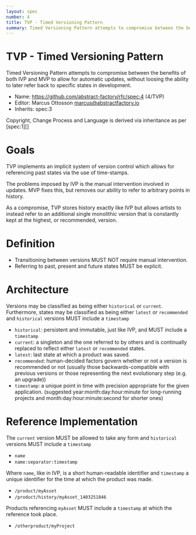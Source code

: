 ```yaml
---
layout: spec
number: 4
title: TVP - Timed Versioning Pattern
summary: Timed Versioning Pattern attempts to compromise between the benefits of both IVP and MVP to allow for automatic updates, without loosing the ability to later refer back to specific states in development.
---
```

# TVP - Timed Versioning Pattern

Timed Versioning Pattern attempts to compromise between the benefits of both IVP and MVP to allow for automatic updates, without loosing the ability to later refer back to specific states in development.

* Name: https://github.com/abstract-factory/rfc/spec:4 (4/TVP)
* Editor: Marcus Ottosson <marcus@abstractfactory.io>
* Inherits: spec:3

Copyright, Change Process and Language is derived via inheritance as per [spec:1][]

# Goals

TVP implements an implicit system of version control which allows for referencing past states via the use of time-stamps.

The problems imposed by IVP is the manual intervention involved in updates. MVP fixes this, but removes our ability to refer to arbitrary points in history.

As a compromise, TVP stores history exactly like IVP but allows artists to instead refer to an additional single monolithic version that is constantly kept at the highest, or recommended, version.

# Definition

* Transitioning between versions MUST NOT require manual intervention.
* Referring to past, present and future states MUST be explicit.

# Architecture

Versions may be classified as being either `historical` or `current`. Furthermore, states may be classified as being either `latest` or `recommended` and `historical` versions MUST include a `timestamp`

* `historical`: persistent and immutable, just like IVP, and MUST include a `timestamp`
* `current`: a singleton and the one referred to by others and is continually replaced to reflect either `latest` or `recommended` states.
* `latest`: last state at which a product was saved.
* `recommended`: human-decided factors govern whether or not a version is recommended or not (usually those backwards-compatible with previous versions or those representing the next evolutionary step (e.g. an upgrade))
* `timestamp`: a unique point in time with precision appropriate for the given application. (suggested year:month:day:hour:minute for long-running projects and month:day:hour:minute:second for shorter ones)

# Reference Implementation

The `current` version MUST be allowed to take any form and `historical` versions MUST include a `timestamp`

* `name`
* `name:separator:timestamp`

Where `name`, like in IVP, is a short human-readable identifier and `timestamp` a unique identifier for the time at which the product was made.

* `/product/myAsset`
* `/product/history/myAsset_1403251846`

Products referencing `myAsset` MUST include a `timestamp` at which the reference took place.

* `/otherproduct/myProject`
